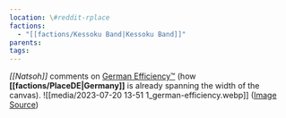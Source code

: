 ```yaml
---
location: \#reddit-rplace
factions:
  - "[[factions/Kessoku Band|Kessoku Band]]"
parents: 
tags: 
---
```

*[[Natsoh]]* comments on [German Efficiency™](discord://discord.com/channels/1093664259273130084/1093664259273130087/1131584263020613702) (how **[[factions/PlaceDE|Germany]]** is already spanning the width of the canvas).
![[media/2023-07-20 13-51 1_german-efficiency.webp]]
([Image Source](discord://discord.com/channels/1093664259273130084/1093664259273130087/1131584263020613702))
